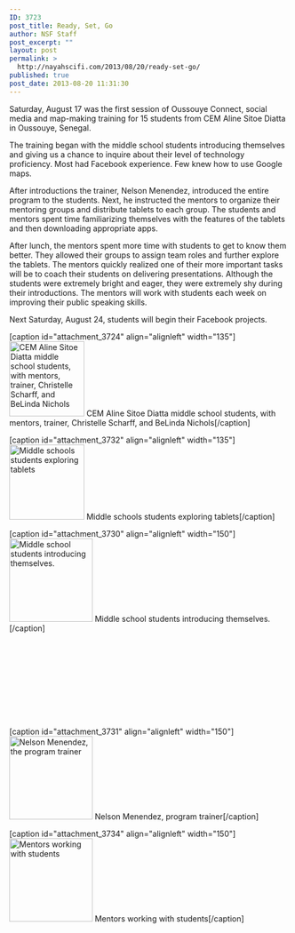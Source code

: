 ```yaml
---
ID: 3723
post_title: Ready, Set, Go
author: NSF Staff
post_excerpt: ""
layout: post
permalink: >
  http://nayahscifi.com/2013/08/20/ready-set-go/
published: true
post_date: 2013-08-20 11:31:30
---
```

Saturday, August 17 was the first session of Oussouye Connect, social media and map-making training for 15 students from CEM Aline Sitoe Diatta in Oussouye, Senegal.

The training began with the middle school students introducing themselves and giving us a chance to inquire about their level of technology proficiency. Most had Facebook experience. Few knew how to use Google maps.

After introductions the trainer, Nelson Menendez, introduced the entire program to the students. Next, he instructed the mentors to organize their mentoring groups and distribute tablets to each group. The students and mentors spent time familiarizing themselves with the features of the tablets and then downloading appropriate apps.

After lunch, the mentors spent more time with students to get to know them better. They allowed their groups to assign team roles and further explore the tablets. The mentors quickly realized one of their more important tasks will be to coach their students on delivering presentations. Although the students were extremely bright and eager, they were extremely shy during their introductions. The mentors will work with students each week on improving their public speaking skills.

Next Saturday, August 24, students will begin their Facebook projects.

[caption id="attachment_3724" align="alignleft" width="135"]<a href="http://nayahsolutions.org/wp-content/uploads/2013/08/OC_middle_school_students.jpg"><img class=" wp-image-3724 " src="http://nayahsolutions.org/wp-content/uploads/2013/08/OC_middle_school_students-150x150.jpg" alt="CEM Aline Sitoe Diatta middle school students, with mentors, trainer, Christelle Scharff, and BeLinda Nichols" width="135" height="135" /></a> CEM Aline Sitoe Diatta middle school students, with mentors, trainer, Christelle Scharff, and BeLinda Nichols[/caption]

[caption id="attachment_3732" align="alignleft" width="135"]<a href="http://nayahsolutions.org/wp-content/uploads/2013/08/IMG_20130817_111510.jpg"><img class=" wp-image-3732 " src="http://nayahsolutions.org/wp-content/uploads/2013/08/IMG_20130817_111510-150x150.jpg" alt="Middle schools students exploring tablets" width="135" height="135" /></a> Middle schools students exploring tablets[/caption]

[caption id="attachment_3730" align="alignleft" width="150"]<a href="http://nayahsolutions.org/wp-content/uploads/2013/08/IMG_20130817_110919.jpg"><img class="size-thumbnail wp-image-3730" src="http://nayahsolutions.org/wp-content/uploads/2013/08/IMG_20130817_110919-150x150.jpg" alt="Middle school students introducing themselves." width="150" height="150" /></a> Middle school students introducing themselves.[/caption]

&nbsp;

&nbsp;

&nbsp;

&nbsp;

&nbsp;

[caption id="attachment_3731" align="alignleft" width="150"]<a href="http://nayahsolutions.org/wp-content/uploads/2013/08/IMG_20130817_103241.jpg"><img class="size-thumbnail wp-image-3731" src="http://nayahsolutions.org/wp-content/uploads/2013/08/IMG_20130817_103241-150x150.jpg" alt="Nelson Menendez, the program trainer" width="150" height="150" /></a> Nelson Menendez, program trainer[/caption]

[caption id="attachment_3734" align="alignleft" width="150"]<a href="http://nayahsolutions.org/wp-content/uploads/2013/08/IMG_20130814_161533.jpg"><img class="size-thumbnail wp-image-3734" src="http://nayahsolutions.org/wp-content/uploads/2013/08/IMG_20130814_161533-150x150.jpg" alt="Mentors working with students" width="150" height="150" /></a> Mentors working with students[/caption]